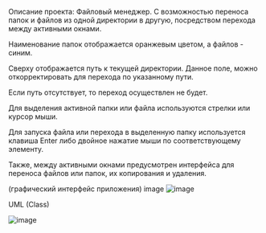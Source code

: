 Описание проекта:
Файловый менеджер. С возможностью переноса папок и файлов из одной директории в другую, посредством перехода между активными окнами.

Наименование папок отображается оранжевым цветом, а файлов - синим.

Сверху отображается путь к текущей директории. Данное поле, можно откорректировать для перехода по указанному пути.

Если путь отсутствует, то переход осуществлен не будет.

Для выделения активной папки или файла используются стрелки или курсор мыши.

Для запуска файла или перехода в выделенную папку используется клавиша Enter либо двойное нажатие мыши по соответствующему элементу.

Также, между активными окнами предусмотрен интерфейса для переноса файлов или папок, их копирования и удаления.

(графический интерфейс приложения) image
![image](https://github.com/LopikMen/FarManagerSFML/assets/105353472/8c7886d9-6129-4409-9cb5-397c97c6fd35)

UML (Class)

![image](https://github.com/LopikMen/FarManagerSFML/assets/105353472/1bd52933-f0e3-429c-8405-c98afc4a3a93)

